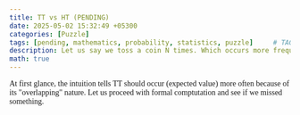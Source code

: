 ```yaml
---
title: TT vs HT (PENDING)
date: 2025-05-02 15:32:49 +05300
categories: [Puzzle]
tags: [pending, mathematics, probability, statistics, puzzle]     # TAG names should always be lowercase
description: Let us say we toss a coin N times. Which occurs more frequently the Tail - Tail (TT) or Head - Tail (HT)? In the sequence TTT, we count 2 TT's.
math: true
---
```


<div class="custom" markdown="1" style="font-family: Verdana">

At first glance, the intuition tells TT should occur (expected value) more often because of its "overlapping" nature. Let us proceed with formal comptutation and see if we missed something.

</div>
